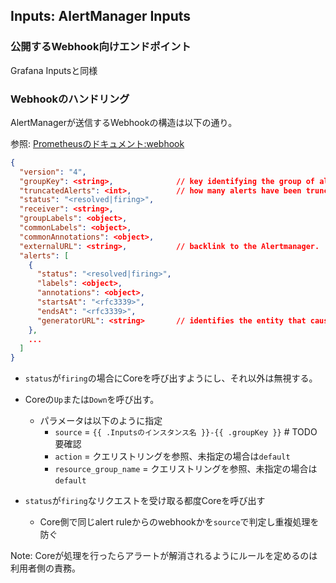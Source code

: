 ## Inputs: AlertManager Inputs

### 公開するWebhook向けエンドポイント

Grafana Inputsと同様

### Webhookのハンドリング

AlertManagerが送信するWebhookの構造は以下の通り。

参照: [Prometheusのドキュメント:webhook](https://prometheus.io/docs/alerting/latest/configuration/#webhook_config)

```json
{
  "version": "4",
  "groupKey": <string>,              // key identifying the group of alerts (e.g. to deduplicate)
  "truncatedAlerts": <int>,          // how many alerts have been truncated due to "max_alerts"
  "status": "<resolved|firing>",
  "receiver": <string>,
  "groupLabels": <object>,
  "commonLabels": <object>,
  "commonAnnotations": <object>,
  "externalURL": <string>,           // backlink to the Alertmanager.
  "alerts": [
    {
      "status": "<resolved|firing>",
      "labels": <object>,
      "annotations": <object>,
      "startsAt": "<rfc3339>",
      "endsAt": "<rfc3339>",
      "generatorURL": <string>       // identifies the entity that caused the alert
    },
    ...
  ]
}
```

- `status`が`firing`の場合にCoreを呼び出すようにし、それ以外は無視する。   
- Coreの`Up`または`Down`を呼び出す。
    - パラメータは以下のように指定
        - `source` = `{{ .Inputsのインスタンス名 }}-{{ .groupKey }}` # TODO 要確認
        - `action` = クエリストリングを参照、未指定の場合は`default`
        - `resource_group_name` = クエリストリングを参照、未指定の場合は`default`

- `status`が`firing`なリクエストを受け取る都度Coreを呼び出す
    - Core側で同じalert ruleからのwebhookかを`source`で判定し重複処理を防ぐ
    
Note: Coreが処理を行ったらアラートが解消されるようにルールを定めるのは利用者側の責務。  